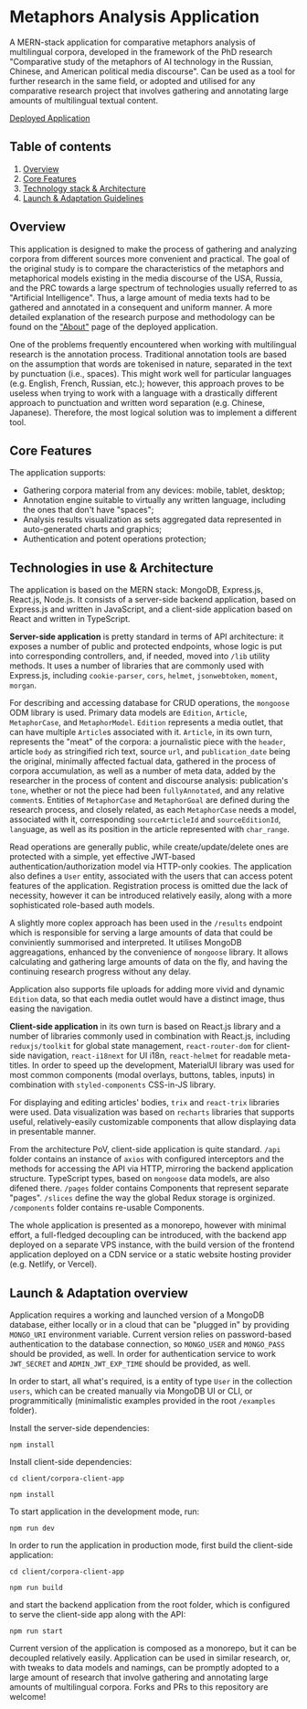 # Metaphors Analysis Application

A MERN-stack application for comparative metaphors analysis of multilingual corpora, developed in the framework of the PhD research "Comparative study of the metaphors of AI technology in the Russian, Chinese, and American political media discourse". Can be used as a tool for further research in the same field, or adopted and utilised for any comparative research project that involves gathering and annotating large amounts of multilingual textual content.

[Deployed Application](https://ai-metaphors-analysis.zdcreatech.com/)

## Table of contents
1. [Overview](#overview)
2. [Core Features](#core-features)
3. [Technology stack & Architecture](#tech-stack)
4. [Launch & Adaptation Guidelines](#guidelines)


<h2 name="overview">Overview</h3>

This application is designed to make the process of gathering and analyzing corpora from different sources more convenient and practical. The goal of the original study is to compare the characteristics of the metaphors and metaphorical models existing in the media discourse of the USA, Russia, and the PRC towards a large spectrum of technologies usually referred to as "Artificial Intelligence". Thus, a large amount of media texts had to be gathered and annotated in a consequent and uniform manner. A more detailed explanation of the research purpose and methodology can be found on the <a href="https://ai-metaphors-analysis.zdcreatech.com/en/about">"About"</a> page of the deployed application.

One of the problems frequently encountered when working with multilingual research is the annotation process. Traditional annotation tools are based on the assumption that words are tokenised in nature, separated in the text by punctuation (i.e., spaces). This might work well for particular languages (e.g. English, French, Russian, etc.); however, this approach proves to be useless when trying to work with a language with a drastically different approach to punctuation and written word separation (e.g. Chinese, Japanese). Therefore, the most logical solution was to implement a different tool.

<h2 name="features">Core Features</h3>

The application supports:
* Gathering corpora material from any devices: mobile, tablet, desktop;
* Annotation engine suitable to virtually any written language, including the ones that don't have "spaces";
* Analysis results visualization as sets aggregated data represented in auto-generated charts and graphics;
* Authentication and potent operations protection;


<h2 name="tech-stack">Technologies in use & Architecture</h3>

The application is based on the MERN stack: MongoDB, Express.js, React.js, Node.js. It consists of a server-side backend application, based on Express.js and written in JavaScript, and a client-side application based on React and written in TypeScript. 

__Server-side application__ is pretty standard in terms of API architecture: it exposes a number of public and protected endpoints, whose logic is put into corresponding controllers, and, if needed, moved into `/lib` utility methods. It uses a number of libraries that are commonly used with Express.js, including `cookie-parser`, `cors`, `helmet`, `jsonwebtoken`, `moment`, `morgan`. 

For describing and accessing database for CRUD operations, the `mongoose` ODM library is used. Primary data models are `Edition`, `Article`, `MetaphorCase`, and `MetaphorModel`. `Edition` represents a media outlet, that can have multiple `Article`s associated with it. `Article`, in its own turn, represents the "meat" of the corpora: a journalistic piece with the `header`, article `body` as stringified rich text, source `url`, and `publication_date` being the original, minimally affected factual data, gathered in the process of corpora accumulation, as well as a number of meta data, added by the researcher in the process of content and discourse analysis: publication's `tone`, whether or not the piece had been `fullyAnnotated`, and any relative `comment`s. Entities of `MetaphorCase` and `MetaphorGoal` are defined during the research process, and closely related, as each `MetaphorCase` needs a model, associated with it, corresponding `sourceArticleId` and `sourceEditionId`, `lang`uage, as well as its position in the article represented with `char_range`. 

Read operations are generally public, while create/update/delete ones are protected with a simple, yet effective JWT-based authentication/authorization model via HTTP-only cookies. The application also defines a `User` entity, associated with the users that can access potent features of the application. Registration process is omitted due the lack of necessity, however it can be introduced relatively easily, along with a more sophisticated role-based auth models.

A slightly more coplex approach has been used in the `/results` endpoint which is responsible for serving a large amounts of data that could be conviniently summorised and interpreted. It utilises MongoDB aggreagations, enhanced by the convenience of `mongoose` library. It allows calculating and gathering large amounts of data on the fly, and having the continuing research progress without any delay. 

Application also supports file uploads for adding more vivid and dynamic `Edition` data, so that each media outlet would have a distinct image, thus easing the navigation. 

__Client-side application__ in its own turn is based on React.js library and a number of libraries commonly used in combination with React.js, including `reduxjs/toolkit` for global state management, `react-router-dom` for client-side navigation, `react-i18next` for UI i18n, `react-helmet` for readable meta-titles. In order to speed up the development, MaterialUI library was used for most common components (modal overlays, buttons, tables, inputs) in combination with `styled-components` CSS-in-JS library. 

For displaying and editing articles' bodies, `trix` and `react-trix` libraries were used. Data visualization was based on `recharts` libraries that supports useful, relatively-easily customizable components that allow displaying data in presentable manner. 

From the architecture PoV, client-side application is quite standard. `/api` folder contains an instance of `axios` with configured interceptors and the methods for accessing the API via HTTP, mirroring the backend application structure. TypeScript types, based on `mongoose` data models, are also difened there. `/pages` folder contains Components that represent separate "pages". `/slices` define the way the global Redux storage is orginized. `/components` folder contains re-usable Components.

The whole application is presented as a monorepo, however with minimal effort, a full-fledged decoupling can be introduced, with the backend app deployed on a separate VPS instance, with the build version of the frontend application deployed on a CDN service or a static website hosting provider (e.g. Netlify, or Vercel).

<h2 name="guidelines">Launch & Adaptation overview</h3>

Application requires a working and launched version of a MongoDB database, either locally or in a cloud that can be "plugged in" by providing `MONGO_URI` environment variable. Current version relies on password-based authentication to the database connection, so `MONGO_USER` and `MONGO_PASS` should be provided, as well. In order for authentication service to work `JWT_SECRET` and `ADMIN_JWT_EXP_TIME` should be provided, as well.

In order to start, all what's required, is a entity of type `User` in the collection `users`, which can be created manually via MongoDB UI or CLI, or programmitically (minimalistic examples provided in the root `/examples` folder). 

Install the server-side dependencies:

```
npm install
```

Install client-side dependencies:

```
cd client/corpora-client-app

npm install
```

To start application in the development mode, run:

```
npm run dev
```

In order to run the application in production mode, first build the client-side application:

```
cd client/corpora-client-app

npm run build
```

and start the backend application from the root folder, which is configured to serve the client-side app along with the API:

```
npm run start
```

Current version of the application is composed as a monorepo, but it can be decoupled relatively easily. Application can be used in similar research, or, with tweaks to data models and namings, can be promptly adopted to a large amount of research that involve gathering and annotating large amounts of multilingual corpora. Forks and PRs to this repository are welcome!